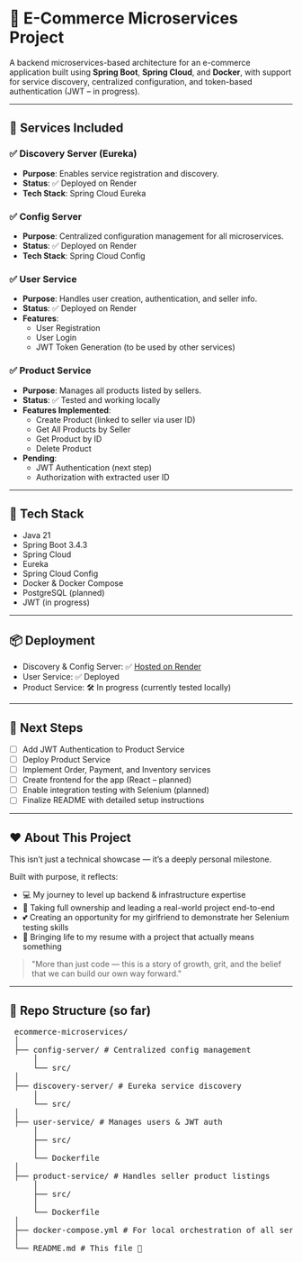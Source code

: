 # 🛒 E-Commerce Microservices Project

A backend microservices-based architecture for an e-commerce application built using **Spring Boot**, **Spring Cloud**, and **Docker**, with support for service discovery, centralized configuration, and token-based authentication (JWT – in progress).

---

## 🧩 Services Included

### ✅ Discovery Server (Eureka)
- **Purpose**: Enables service registration and discovery.
- **Status**: ✅ Deployed on Render
- **Tech Stack**: Spring Cloud Eureka

### ✅ Config Server
- **Purpose**: Centralized configuration management for all microservices.
- **Status**: ✅ Deployed on Render
- **Tech Stack**: Spring Cloud Config

### ✅ User Service
- **Purpose**: Handles user creation, authentication, and seller info.
- **Status**: ✅ Deployed on Render
- **Features**:
  - User Registration
  - User Login
  - JWT Token Generation (to be used by other services)

### ✅ Product Service
- **Purpose**: Manages all products listed by sellers.
- **Status**: ✅ Tested and working locally
- **Features Implemented**:
  - Create Product (linked to seller via user ID)
  - Get All Products by Seller
  - Get Product by ID
  - Delete Product
- **Pending**:
  - JWT Authentication (next step)
  - Authorization with extracted user ID

---

## 🔧 Tech Stack

- Java 21
- Spring Boot 3.4.3
- Spring Cloud
- Eureka
- Spring Cloud Config
- Docker & Docker Compose
- PostgreSQL (planned)
- JWT (in progress)

---

## 📦 Deployment

- Discovery & Config Server: ✅ [Hosted on Render](https://render.com/)
- User Service: ✅ Deployed
- Product Service: 🛠️ In progress (currently tested locally)

---

## 🚧 Next Steps

- [ ] Add JWT Authentication to Product Service
- [ ] Deploy Product Service
- [ ] Implement Order, Payment, and Inventory services
- [ ] Create frontend for the app (React – planned)
- [ ] Enable integration testing with Selenium (planned)
- [ ] Finalize README with detailed setup instructions

---

## ❤️ About This Project

This isn’t just a technical showcase — it’s a deeply personal milestone.

Built with purpose, it reflects:
- 💻 My journey to level up backend & infrastructure expertise  
- 🧠 Taking full ownership and leading a real-world project end-to-end  
- 💕 Creating an opportunity for my girlfriend to demonstrate her Selenium testing skills  
- 🚀 Bringing life to my resume with a project that actually means something  

> "More than just code — this is a story of growth, grit, and the belief that we can build our own way forward."

---

## 📁 Repo Structure (so far)
<pre>
 ecommerce-microservices/ 
 │ 
 ├── config-server/ # Centralized config management 
     │ 
     └── src/ 
 │ 
 ├── discovery-server/ # Eureka service discovery 
     │ 
     └── src/ 
 │ 
 ├── user-service/ # Manages users & JWT auth 
     │ 
     ├── src/ 
     │ 
     └── Dockerfile 
 │ 
 ├── product-service/ # Handles seller product listings 
     │ 
     ├── src/ 
     │ 
     └── Dockerfile 
 │ 
 ├── docker-compose.yml # For local orchestration of all services 
 │ 
 └── README.md # This file 👋
</pre>

